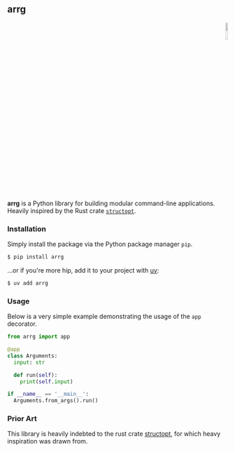 ## arrg

<div align='right'>
 <img width='10%' src='https://oldschool.runescape.wiki/images/Arrg.png?2e0cb'/>
</div>

**arrg** is a Python library for building modular command-line applications.
Heavily inspired by the Rust crate
[`structopt`](https://github.com/TeXitoi/structopt).

### Installation

Simply install the package via the Python package manager `pip`.

```bash
$ pip install arrg
```

...or if you're more hip, add it to your project with [uv](https://docs.astral.sh/uv/):

```bash
$ uv add arrg
```

### Usage

Below is a very simple example demonstrating the usage of the `app` decorator.

```python
from arrg import app

@app
class Arguments:
  input: str

  def run(self):
    print(self.input)

if __name__ == '__main__':
  Arguments.from_args().run()
```

### Prior Art

This library is heavily indebted to the rust crate [structopt](https://docs.rs/structopt/latest/structopt/),
for which heavy inspiration was drawn from.
